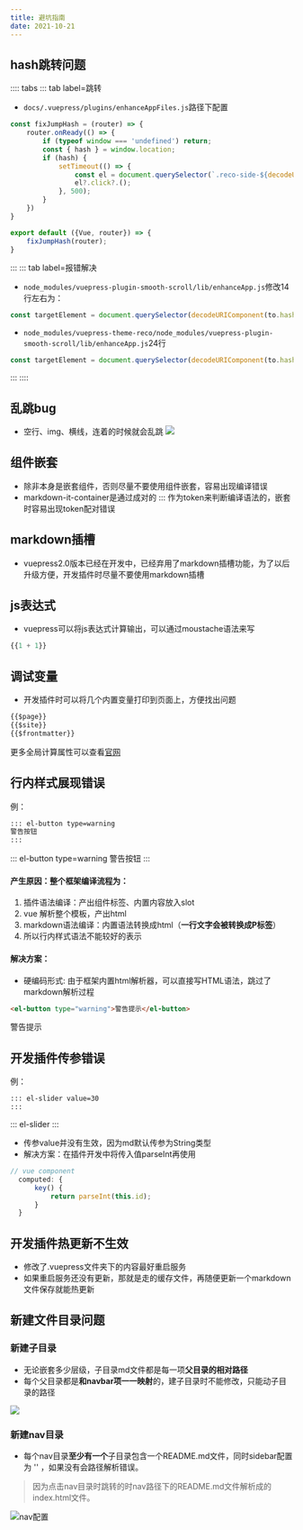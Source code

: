 ```yaml
---
title: 避坑指南
date: 2021-10-21
---
```

## hash跳转问题
:::: tabs
::: tab label=跳转
* `docs/.vuepress/plugins/enhanceAppFiles.js`路径下配置
```js
const fixJumpHash = (router) => {
    router.onReady(() => {
        if (typeof window === 'undefined') return;
        const { hash } = window.location;
        if (hash) {
            setTimeout(() => {
                const el = document.querySelector(`.reco-side-${decodeURIComponent(hash).slice(1)}`);
                el?.click?.();
            }, 500);
        }
    })
}

export default ({Vue, router}) => {
    fixJumpHash(router);
}
```
:::
::: tab label=报错解决
* `node_modules/vuepress-plugin-smooth-scroll/lib/enhanceApp.js`修改14行左右为：
```js
const targetElement = document.querySelector(decodeURIComponent(to.hash));
```
* `node_modules/vuepress-theme-reco/node_modules/vuepress-plugin-smooth-scroll/lib/enhanceApp.js`24行
```js
const targetElement = document.querySelector(decodeURIComponent(to.hash));
```
:::
::::
## 乱跳bug
* 空行、img、横线，连着的时候就会乱跳
![](./assets/luantiaobug.png)
## 组件嵌套
* 除非本身是嵌套组件，否则尽量不要使用组件嵌套，容易出现编译错误
* markdown-it-container是通过成对的 ::: 作为token来判断编译语法的，嵌套时容易出现token配对错误

## markdown插槽
* vuepress2.0版本已经在开发中，已经弃用了markdown插槽功能，为了以后升级方便，开发插件时尽量不要使用markdown插槽

## js表达式
* vuepress可以将js表达式计算输出，可以通过moustache语法来写
```js
{{1 + 1}}
```

## 调试变量
* 开发插件时可以将几个内置变量打印到页面上，方便找出问题
```js
{{$page}}
{{$site}}
{{$frontmatter}}
```
更多全局计算属性可以查看[官网](https://vuepress.vuejs.org/zh/guide/global-computed.html#site)

## 行内样式展现错误

例：
```md
::: el-button type=warning
警告按钮
:::
```
::: el-button type=warning
警告按钮
:::

#### 产生原因：整个框架编译流程为：
1. 插件语法编译：产出组件标签、内置内容放入slot
2. vue 解析整个模板，产出html
3. markdown语法编译：内置语法转换成html（**一行文字会被转换成P标签**）
4. 所以行内样式语法不能较好的表示

#### 解决方案：
* 硬编码形式: 由于框架内置html解析器，可以直接写HTML语法，跳过了markdown解析过程
```md
<el-button type="warning">警告提示</el-button>
```
<el-button type="warning">警告提示</el-button>

## 开发插件传参错误
例：
```md
::: el-slider value=30
:::
```
::: el-slider
:::

* 传参value并没有生效，因为md默认传参为String类型
* 解决方案：在插件开发中将传入值parseInt再使用
```js
// vue component
  computed: {
      key() {
          return parseInt(this.id);
      }
  }
```

## 开发插件热更新不生效
* 修改了.vuepress文件夹下的内容最好重启服务
* 如果重启服务还没有更新，那就是走的缓存文件，再随便更新一个markdown文件保存就能热更新

## 新建文件目录问题

### 新建子目录
* 无论嵌套多少层级，子目录md文件都是每一项**父目录的相对路径**
* 每个父目录都是**和navbar项一一映射**的，建子目录时不能修改，只能动子目录的路径

<img src='./assets/muluyingshe.png' />

### 新建nav目录

* 每个nav目录**至少有一个**子目录包含一个README.md文件，同时sidebar配置为 '' ，如果没有会路径解析错误。  
>因为点击nav目录时跳转的时nav路径下的README.md文件解析成的index.html文件。

![nav配置](./assets/navpeizhi.png)
